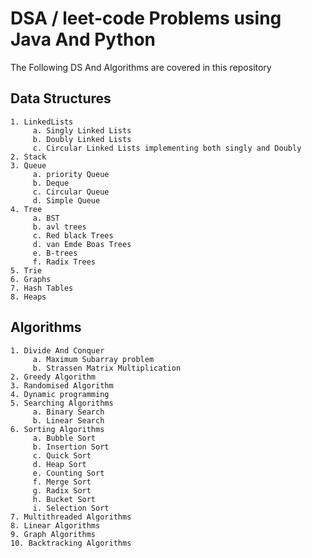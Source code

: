 # DSA / leet-code Problems using Java And Python

The Following DS And Algorithms are covered in this repository

## Data Structures

    1. LinkedLists
         a. Singly Linked Lists
         b. Doubly Linked Lists
         c. Circular Linked Lists implementing both singly and Doubly
    2. Stack
    3. Queue
         a. priority Queue
         b. Deque
         c. Circular Queue 
         d. Simple Queue
    4. Tree  
         a. BST 
         b. avl trees
         c. Red black Trees
         d. van Emde Boas Trees
         e. B-trees
         f. Radix Trees
    5. Trie
    6. Graphs
    7. Hash Tables
    8. Heaps

## Algorithms

    1. Divide And Conquer
         a. Maximum Subarray problem 
         b. Strassen Matrix Multiplication
    2. Greedy Algorithm
    3. Randomised Algorithm
    4. Dynamic programming
    5. Searching Algorithms
         a. Binary Search 
         b. Linear Search 
    6. Sorting Algorithms
         a. Bubble Sort 
         b. Insertion Sort 
         c. Quick Sort 
         d. Heap Sort
         e. Counting Sort
         f. Merge Sort
         g. Radix Sort 
         h. Bucket Sort 
         i. Selection Sort
    7. Multithreaded Algorithms
    8. Linear Algorithms
    9. Graph Algorithms
    10. Backtracking Algorithms
